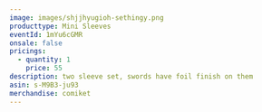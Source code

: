 ```yaml
---
image: images/shjjhyugioh-sethingy.png
producttype: Mini Sleeves
eventId: 1mYu6cGMR
onsale: false
pricings:
  - quantity: 1
    price: 55
description: two sleeve set, swords have foil finish on them
asin: s-M9B3-ju93
merchandise: comiket
---
```

